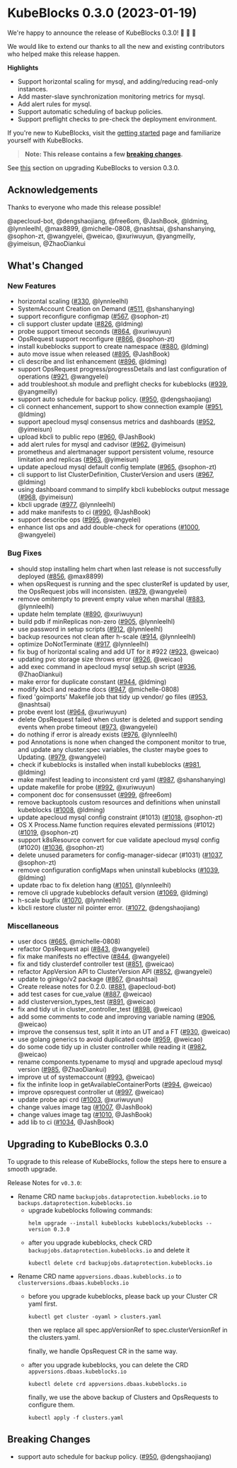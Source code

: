# KubeBlocks 0.3.0 (2023-01-19)

We're happy to announce the release of KubeBlocks 0.3.0! 🚀 🎉 🎈

We would like to extend our thanks to all the new and existing contributors who helped make this release happen.

**Highlights**

  * Support horizontal scaling for mysql, and adding/reducing read-only instances.
  * Add master-slave synchronization monitoring metrics for mysql.
  * Add alert rules for mysql.
  * Support automatic scheduling of backup policies.
  * Support preflight checks to pre-check the deployment environment.


If you're new to KubeBlocks, visit the [getting started](https://kubeblocks.io) page and
familiarize yourself with KubeBlocks.

> **Note: This release contains a few [breaking changes](#breaking-changes).**

See [this](#upgrading-to-kubeblocks-0.3.0) section on upgrading KubeBlocks to version 0.3.0.

## Acknowledgements

Thanks to everyone who made this release possible!

@apecloud-bot, @dengshaojiang, @free6om, @JashBook, @ldming, @lynnleelhl, @max8899, @michelle-0808, @nashtsai, @shanshanying, @sophon-zt, @wangyelei, @weicao, @xuriwuyun, @yangmeilly, @yimeisun, @ZhaoDiankui

## What's Changed

### New Features
- horizontal scaling ([#330](https://github.com/apecloud/kubeblocks/pull/330), @lynnleelhl)
- SystemAccount Creation on Demand ([#511](https://github.com/apecloud/kubeblocks/pull/511), @shanshanying)
- support reconfigure configmap ([#567](https://github.com/apecloud/kubeblocks/pull/567), @sophon-zt)
- cli support cluster update ([#826](https://github.com/apecloud/kubeblocks/pull/826), @ldming)
- probe support timeout seconds ([#864](https://github.com/apecloud/kubeblocks/pull/864), @xuriwuyun)
- OpsRequest support reconfigure ([#866](https://github.com/apecloud/kubeblocks/pull/866), @sophon-zt)
- install kubeblocks support to create namespace ([#880](https://github.com/apecloud/kubeblocks/pull/880), @ldming)
- auto move issue when released ([#895](https://github.com/apecloud/kubeblocks/pull/895), @JashBook)
- cli describe and list enhancement ([#896](https://github.com/apecloud/kubeblocks/pull/896), @ldming)
- support OpsRequest progress/progressDetails and last configuration of operations ([#921](https://github.com/apecloud/kubeblocks/pull/921), @wangyelei)
- add troubleshoot.sh module and preflight checks for kubeblocks ([#939](https://github.com/apecloud/kubeblocks/pull/939), @yangmeilly)
- support auto schedule for backup policy. ([#950](https://github.com/apecloud/kubeblocks/pull/950), @dengshaojiang)
- cli connect enhancement, support to show connection example ([#951](https://github.com/apecloud/kubeblocks/pull/951), @ldming)
- support apecloud mysql consensus metrics and dashboards ([#952](https://github.com/apecloud/kubeblocks/pull/952), @yimeisun)
- upload kbcli to public repo ([#960](https://github.com/apecloud/kubeblocks/pull/960), @JashBook)
- add alert rules for mysql and cadvisor ([#962](https://github.com/apecloud/kubeblocks/pull/962), @yimeisun)
- prometheus and alertmanager support persistent volume, resource limitation and replicas ([#963](https://github.com/apecloud/kubeblocks/pull/963), @yimeisun)
- update apecloud mysql default config template ([#965](https://github.com/apecloud/kubeblocks/pull/965), @sophon-zt)
- cli support to list ClusterDefinition, ClusterVersion and users ([#967](https://github.com/apecloud/kubeblocks/pull/967), @ldming)
- using dashboard command to simplify kbcli kubeblocks output message ([#968](https://github.com/apecloud/kubeblocks/pull/968), @yimeisun)
- kbcli upgrade ([#977](https://github.com/apecloud/kubeblocks/pull/977), @lynnleelhl)
- add make manifests to ci ([#990](https://github.com/apecloud/kubeblocks/pull/990), @JashBook)
- support describe ops ([#995](https://github.com/apecloud/kubeblocks/pull/995), @wangyelei)
- enhance list ops and add double-check for operations ([#1000](https://github.com/apecloud/kubeblocks/pull/1000), @wangyelei)

### Bug Fixes
- should stop installing helm chart when last release is not successfully deployed ([#856](https://github.com/apecloud/kubeblocks/pull/856), @max8899)
- when opsRequest is running and the spec clusterRef is updated by user, the OpsRequest jobs will inconsisten. ([#879](https://github.com/apecloud/kubeblocks/pull/879), @wangyelei)
- remove omitempty to prevent empty value when marshal ([#883](https://github.com/apecloud/kubeblocks/pull/883), @lynnleelhl)
- update helm template ([#890](https://github.com/apecloud/kubeblocks/pull/890), @xuriwuyun)
- build pdb if minReplicas non-zero ([#905](https://github.com/apecloud/kubeblocks/pull/905), @lynnleelhl)
- use password in setup scripts ([#912](https://github.com/apecloud/kubeblocks/pull/912), @lynnleelhl)
- backup resources not clean after h-scale ([#914](https://github.com/apecloud/kubeblocks/pull/914), @lynnleelhl)
- optimize DoNotTerminate ([#917](https://github.com/apecloud/kubeblocks/pull/917), @lynnleelhl)
- fix bug of horizontal scaling and add UT for it  #922 ([#923](https://github.com/apecloud/kubeblocks/pull/923), @weicao)
- updating pvc storage size throws error ([#926](https://github.com/apecloud/kubeblocks/pull/926), @weicao)
- add exec command in apecloud mysql setup.sh script ([#936](https://github.com/apecloud/kubeblocks/pull/936), @ZhaoDiankui)
- make error for duplicate constant ([#944](https://github.com/apecloud/kubeblocks/pull/944), @ldming)
- modify kbcli and readme docs ([#947](https://github.com/apecloud/kubeblocks/pull/947), @michelle-0808)
- fixed 'goimports' Makefile job that tidy up vendor/ go files ([#953](https://github.com/apecloud/kubeblocks/pull/953), @nashtsai)
- probe event lost ([#964](https://github.com/apecloud/kubeblocks/pull/964), @xuriwuyun)
- delete OpsRequest failed when cluster is deleted and support sending events when probe timeout ([#973](https://github.com/apecloud/kubeblocks/pull/973), @wangyelei)
- do nothing if error is already exists ([#976](https://github.com/apecloud/kubeblocks/pull/976), @lynnleelhl)
- pod Annotations is none when changed the component monitor to true, and update any cluster.spec variables, the cluster maybe goes to Updating. ([#979](https://github.com/apecloud/kubeblocks/pull/979), @wangyelei)
- check if kubeblocks is installed when install kubeblocks ([#981](https://github.com/apecloud/kubeblocks/pull/981), @ldming)
- make manifest leading to inconsistent crd yaml ([#987](https://github.com/apecloud/kubeblocks/pull/987), @shanshanying)
- update makefile for probe ([#992](https://github.com/apecloud/kubeblocks/pull/992), @xuriwuyun)
- component doc for consensusset ([#999](https://github.com/apecloud/kubeblocks/pull/999), @free6om)
- remove backuptools custom resources and definitions when uninstall kubeblocks ([#1008](https://github.com/apecloud/kubeblocks/pull/1008), @ldming)
- update apecloud mysql config constraint (#1013) ([#1018](https://github.com/apecloud/kubeblocks/pull/1018), @sophon-zt)
- OS X Process.Name function requires elevated permissions (#1012) ([#1019](https://github.com/apecloud/kubeblocks/pull/1019), @sophon-zt)
- support k8sResource convert for cue validate apecloud mysql config (#1020) ([#1036](https://github.com/apecloud/kubeblocks/pull/1036), @sophon-zt)
- delete unused parameters for config-manager-sidecar (#1031) ([#1037](https://github.com/apecloud/kubeblocks/pull/1037), @sophon-zt)
- remove configuration configMaps when uninstall kubeblocks ([#1039](https://github.com/apecloud/kubeblocks/pull/1039), @ldming)
- update rbac to fix deletion hang ([#1051](https://github.com/apecloud/kubeblocks/pull/1051), @lynnleelhl)
- remove cli upgrade kubeblocks default version ([#1069](https://github.com/apecloud/kubeblocks/pull/1069), @ldming)
- h-scale bugfix ([#1070](https://github.com/apecloud/kubeblocks/pull/1070), @lynnleelhl)
- kbcli restore cluster nil pointer error. ([#1072](https://github.com/apecloud/kubeblocks/pull/1072), @dengshaojiang)

### Miscellaneous
- user docs ([#665](https://github.com/apecloud/kubeblocks/pull/665), @michelle-0808)
- refactor OpsRequest api ([#843](https://github.com/apecloud/kubeblocks/pull/843), @wangyelei)
- fix make manifests no effective ([#844](https://github.com/apecloud/kubeblocks/pull/844), @wangyelei)
- fix and tidy clusterdef controller test ([#851](https://github.com/apecloud/kubeblocks/pull/851), @weicao)
- refactor AppVersion API to ClusterVersion API ([#852](https://github.com/apecloud/kubeblocks/pull/852), @wangyelei)
- update to ginkgo/v2 package ([#867](https://github.com/apecloud/kubeblocks/pull/867), @nashtsai)
- Create release notes for 0.2.0. ([#881](https://github.com/apecloud/kubeblocks/pull/881), @apecloud-bot)
- add test cases for cue_value ([#887](https://github.com/apecloud/kubeblocks/pull/887), @weicao)
- add clusterversion_types_test ([#891](https://github.com/apecloud/kubeblocks/pull/891), @weicao)
- fix and tidy ut in cluster_controller_test ([#898](https://github.com/apecloud/kubeblocks/pull/898), @weicao)
- add some comments to code and improving variable naming ([#906](https://github.com/apecloud/kubeblocks/pull/906), @weicao)
- improve the consensus test, split it into an UT and a FT ([#930](https://github.com/apecloud/kubeblocks/pull/930), @weicao)
- use golang generics to avoid duplicated code ([#959](https://github.com/apecloud/kubeblocks/pull/959), @weicao)
- do some code tidy up in cluster controller while reading it ([#982](https://github.com/apecloud/kubeblocks/pull/982), @weicao)
- rename components.typename to mysql and upgrade apecloud mysql version ([#985](https://github.com/apecloud/kubeblocks/pull/985), @ZhaoDiankui)
- improve ut of systemaccount ([#993](https://github.com/apecloud/kubeblocks/pull/993), @weicao)
- fix the infinite loop in getAvailableContainerPorts ([#994](https://github.com/apecloud/kubeblocks/pull/994), @weicao)
- improve opsrequest controller ut ([#997](https://github.com/apecloud/kubeblocks/pull/997), @weicao)
- update probe api crd ([#1003](https://github.com/apecloud/kubeblocks/pull/1003), @xuriwuyun)
- change values image tag ([#1007](https://github.com/apecloud/kubeblocks/pull/1007), @JashBook)
- change values image tag ([#1010](https://github.com/apecloud/kubeblocks/pull/1010), @JashBook)
- add lib to ci ([#1034](https://github.com/apecloud/kubeblocks/pull/1034), @JashBook)

## Upgrading to KubeBlocks 0.3.0

To upgrade to this release of KubeBlocks, follow the steps here to ensure a smooth upgrade.

Release Notes for `v0.3.0`:
- Rename CRD name `backupjobs.dataprotection.kubeblocks.io` 
to `backups.dataprotection.kubeblocks.io`
  - upgrade kubeblocks following commands:
      ```
      helm upgrade --install kubeblocks kubeblocks/kubeblocks --version 0.3.0
      ```
  - after you upgrade kubeblocks, check CRD `backupjobs.dataprotection.kubeblocks.io` and delete it
    ```
    kubectl delete crd backupjobs.dataprotection.kubeblocks.io
    ```
- Rename CRD name `appversions.dbaas.kubeblocks.io` to `clusterversions.dbaas.kubeblocks.io`
  - before you upgrade kubeblocks, please back up your Cluster CR yaml first.
    ```
    kubectl get cluster -oyaml > clusters.yaml
    ```
    then we replace all spec.appVersionRef to spec.clusterVersionRef in the clusters.yaml.
  
    finally, we handle OpsRequest CR in the same way.
  - after you upgrade kubeblocks, you can delete the CRD `appversions.dbaas.kubeblocks.io`
    ```
    kubectl delete crd appversions.dbaas.kubeblocks.io
    ```
    finally, we use the above backup of Clusters and OpsRequests to configure them.
    ```
    kubectl apply -f clusters.yaml
    ```
## Breaking Changes

- support auto schedule for backup policy. ([#950](https://github.com/apecloud/kubeblocks/pull/950), @dengshaojiang)
